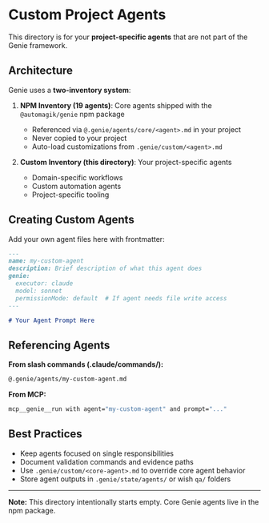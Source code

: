 # Custom Project Agents

This directory is for your **project-specific agents** that are not part of the Genie framework.

## Architecture

Genie uses a **two-inventory system**:

1. **NPM Inventory (19 agents)**: Core agents shipped with the `@automagik/genie` npm package
   - Referenced via `@.genie/agents/core/<agent>.md` in your project
   - Never copied to your project
   - Auto-load customizations from `.genie/custom/<agent>.md`

2. **Custom Inventory (this directory)**: Your project-specific agents
   - Domain-specific workflows
   - Custom automation agents
   - Project-specific tooling

## Creating Custom Agents

Add your own agent files here with frontmatter:

```markdown
---
name: my-custom-agent
description: Brief description of what this agent does
genie:
  executor: claude
  model: sonnet
  permissionMode: default  # If agent needs file write access
---

# Your Agent Prompt Here
```

## Referencing Agents

**From slash commands (.claude/commands/):**
```markdown
@.genie/agents/my-custom-agent.md
```

**From MCP:**
```bash
mcp__genie__run with agent="my-custom-agent" and prompt="..."
```

## Best Practices

- Keep agents focused on single responsibilities
- Document validation commands and evidence paths
- Use `.genie/custom/<core-agent>.md` to override core agent behavior
- Store agent outputs in `.genie/state/agents/` or wish `qa/` folders

---

**Note:** This directory intentionally starts empty. Core Genie agents live in the npm package.
